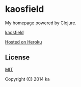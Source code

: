# kaosfield

My homepage powered by Clojure.

[kaosfield](http://www.kaosfield.net)

[Hosted on Heroku](http://ka-ring.herokuapp.com)

## License

[MIT](http://opensource.org/licenses/MIT)

Copyright (C) 2014 ka
